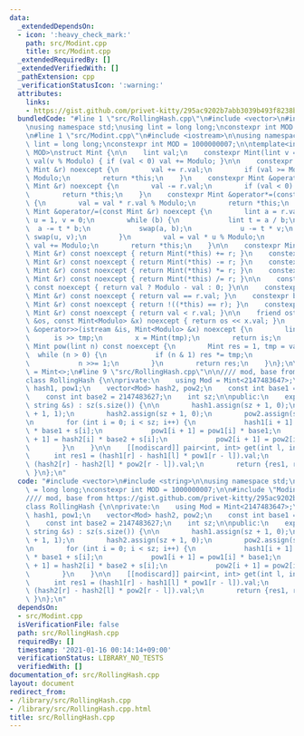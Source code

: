 ```yaml
---
data:
  _extendedDependsOn:
  - icon: ':heavy_check_mark:'
    path: src/Modint.cpp
    title: src/Modint.cpp
  _extendedRequiredBy: []
  _extendedVerifiedWith: []
  _pathExtension: cpp
  _verificationStatusIcon: ':warning:'
  attributes:
    links:
    - https://gist.github.com/privet-kitty/295ac9202b7abb3039b493f8238bf40f
  bundledCode: "#line 1 \"src/RollingHash.cpp\"\n#include <vector>\n#include <string>\n\
    \nusing namespace std;\nusing lint = long long;\nconstexpr int MOD = 1000000007;\n\
    \n#line 1 \"src/Modint.cpp\"\n#include <iostream>\n\nusing namespace std;\nusing\
    \ lint = long long;\nconstexpr int MOD = 1000000007;\n\ntemplate<int Modulo =\
    \ MOD>\nstruct Mint {\n\n    lint val;\n    constexpr Mint(lint v = 0) noexcept:\
    \ val(v % Modulo) { if (val < 0) val += Modulo; }\n\n    constexpr Mint &operator+=(const\
    \ Mint &r) noexcept {\n        val += r.val;\n        if (val >= Modulo) val -=\
    \ Modulo;\n        return *this;\n    }\n    constexpr Mint &operator-=(const\
    \ Mint &r) noexcept {\n        val -= r.val;\n        if (val < 0) val += Modulo;\n\
    \        return *this;\n    }\n    constexpr Mint &operator*=(const Mint &r) noexcept\
    \ {\n        val = val * r.val % Modulo;\n        return *this;\n    }\n    constexpr\
    \ Mint &operator/=(const Mint &r) noexcept {\n        lint a = r.val, b = Modulo,\
    \ u = 1, v = 0;\n        while (b) {\n            lint t = a / b;\n          \
    \  a -= t * b;\n            swap(a, b);\n            u -= t * v;\n           \
    \ swap(u, v);\n        }\n        val = val * u % Modulo;\n        if (val < 0)\
    \ val += Modulo;\n        return *this;\n    }\n\n    constexpr Mint operator+(const\
    \ Mint &r) const noexcept { return Mint(*this) += r; }\n    constexpr Mint operator-(const\
    \ Mint &r) const noexcept { return Mint(*this) -= r; }\n    constexpr Mint operator*(const\
    \ Mint &r) const noexcept { return Mint(*this) *= r; }\n    constexpr Mint operator/(const\
    \ Mint &r) const noexcept { return Mint(*this) /= r; }\n\n    constexpr Mint operator-()\
    \ const noexcept { return val ? Modulo - val : 0; }\n\n    constexpr bool operator==(const\
    \ Mint &r) const noexcept { return val == r.val; }\n    constexpr bool operator!=(const\
    \ Mint &r) const noexcept { return !((*this) == r); }\n    constexpr bool operator<(const\
    \ Mint &r) const noexcept { return val < r.val; }\n\n    friend ostream &operator<<(ostream\
    \ &os, const Mint<Modulo> &x) noexcept { return os << x.val; }\n    friend istream\
    \ &operator>>(istream &is, Mint<Modulo> &x) noexcept {\n        lint tmp;\n  \
    \      is >> tmp;\n        x = Mint(tmp);\n        return is;\n    }\n\n    constexpr\
    \ Mint pow(lint n) const noexcept {\n        Mint res = 1, tmp = val;\n      \
    \  while (n > 0) {\n            if (n & 1) res *= tmp;\n            tmp *= tmp;\n\
    \            n >>= 1;\n        }\n        return res;\n    }\n};\n\nusing mint\
    \ = Mint<>;\n#line 9 \"src/RollingHash.cpp\"\n\n//// mod, base from https://gist.github.com/privet-kitty/295ac9202b7abb3039b493f8238bf40f\n\
    class RollingHash {\n\nprivate:\n    using Mod = Mint<2147483647>;\n\n    vector<Mod>\
    \ hash1, pow1;\n    vector<Mod> hash2, pow2;\n    const int base1 = 2147483634;\n\
    \    const int base2 = 2147483627;\n    int sz;\n\npublic:\n    explicit RollingHash(const\
    \ string &s) : sz(s.size()) {\n\n        hash1.assign(sz + 1, 0);\n        pow1.assign(sz\
    \ + 1, 1);\n        hash2.assign(sz + 1, 0);\n        pow2.assign(sz + 1, 1);\n\
    \n        for (int i = 0; i < sz; i++) {\n            hash1[i + 1] = hash1[i]\
    \ * base1 + s[i];\n            pow1[i + 1] = pow1[i] * base1;\n            hash2[i\
    \ + 1] = hash2[i] * base2 + s[i];\n            pow2[i + 1] = pow2[i] * base2;\n\
    \        }\n    }\n\n    [[nodiscard]] pair<int, int> get(int l, int r) {\n  \
    \      int res1 = (hash1[r] - hash1[l] * pow1[r - l]).val;\n        int res2 =\
    \ (hash2[r] - hash2[l] * pow2[r - l]).val;\n        return {res1, res2};\n   \
    \ }\n};\n"
  code: "#include <vector>\n#include <string>\n\nusing namespace std;\nusing lint\
    \ = long long;\nconstexpr int MOD = 1000000007;\n\n#include \"Modint.cpp\"\n\n\
    //// mod, base from https://gist.github.com/privet-kitty/295ac9202b7abb3039b493f8238bf40f\n\
    class RollingHash {\n\nprivate:\n    using Mod = Mint<2147483647>;\n\n    vector<Mod>\
    \ hash1, pow1;\n    vector<Mod> hash2, pow2;\n    const int base1 = 2147483634;\n\
    \    const int base2 = 2147483627;\n    int sz;\n\npublic:\n    explicit RollingHash(const\
    \ string &s) : sz(s.size()) {\n\n        hash1.assign(sz + 1, 0);\n        pow1.assign(sz\
    \ + 1, 1);\n        hash2.assign(sz + 1, 0);\n        pow2.assign(sz + 1, 1);\n\
    \n        for (int i = 0; i < sz; i++) {\n            hash1[i + 1] = hash1[i]\
    \ * base1 + s[i];\n            pow1[i + 1] = pow1[i] * base1;\n            hash2[i\
    \ + 1] = hash2[i] * base2 + s[i];\n            pow2[i + 1] = pow2[i] * base2;\n\
    \        }\n    }\n\n    [[nodiscard]] pair<int, int> get(int l, int r) {\n  \
    \      int res1 = (hash1[r] - hash1[l] * pow1[r - l]).val;\n        int res2 =\
    \ (hash2[r] - hash2[l] * pow2[r - l]).val;\n        return {res1, res2};\n   \
    \ }\n};\n"
  dependsOn:
  - src/Modint.cpp
  isVerificationFile: false
  path: src/RollingHash.cpp
  requiredBy: []
  timestamp: '2021-01-16 00:14:14+09:00'
  verificationStatus: LIBRARY_NO_TESTS
  verifiedWith: []
documentation_of: src/RollingHash.cpp
layout: document
redirect_from:
- /library/src/RollingHash.cpp
- /library/src/RollingHash.cpp.html
title: src/RollingHash.cpp
---
```

